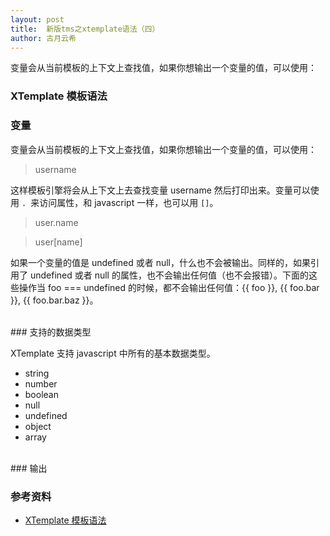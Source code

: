 ```yaml
---
layout: post
title:  新版tms之xtemplate语法（四）
author: 古月云希
---
```


变量会从当前模板的上下文上查找值，如果你想输出一个变量的值，可以使用：



### XTemplate 模板语法


### 变量

变量会从当前模板的上下文上查找值，如果你想输出一个变量的值，可以使用：

> username

这样模板引擎将会从上下文上去查找变量 username 然后打印出来。变量可以使用 `. `来访问属性，和 javascript 一样，也可以用 `[]`。

> user.name 

>  user[name] 


如果一个变量的值是 undefined 或者 null，什么也不会被输出。同样的，如果引用了 undefined 或者 null 的属性，也不会输出任何值（也不会报错）。下面的这些操作当 foo === undefined 的时候，都不会输出任何值：{{ foo }}, {{ foo.bar }}, {{ foo.bar.baz }}。

<br/>
### 支持的数据类型

XTemplate 支持 javascript 中所有的基本数据类型。

- string
- number
- boolean
- null
- undefined
- object
- array

<br/>
### 输出

### 参考资料

- [XTemplate 模板语法](https://github.com/xtemplate/xtemplate/blob/master/docs/syntax-cn.md)